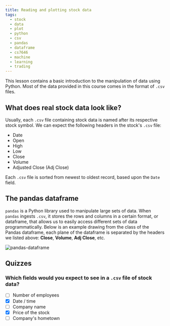 ```yaml
---
title: Reading and plotting stock data
tags:
  - stock
  - data
  - plot
  - python
  - csv
  - pandas
  - dataframe
  - cs7646
  - machine
  - learning
  - trading
---
```


This lesson contains a basic introduction to the manipulation of data using
Python. Most of the data provided in this course comes in the format of `.csv`
files.

## What does real stock data look like?

Usually, each `.csv` file containing stock data is named after its respective
stock symbol. We can expect the following headers in the stock's `.csv` file:

- Date
- Open
- High
- Low
- Close
- Volume
- Adjusted Close (Adj Close)

Each `.csv` file is sorted from newest to oldest record, based upon the `Date`
field.

## The pandas dataframe

`pandas` is a Python library used to manipulate large sets of data. When
`pandas` ingests `.csv`, it stores the rows and columns in a certain format, or
dataframe, that allows us to easily access different sets of data
programmatically. Below is an example drawing from the class of the Pandas
dataframe, each plane of the dataframe is separated by the headers we listed
above: **Close**, **Volume**, **Adj Close**, etc.

![pandas-dataframe](pandas-dataframe.png)

## Quizzes

### Which fields would you expect to see in a `.csv` file of stock data?

- [ ] Number of employees
- [x] Date / time
- [ ] Company name
- [x] Price of the stock
- [ ] Company's hometown
